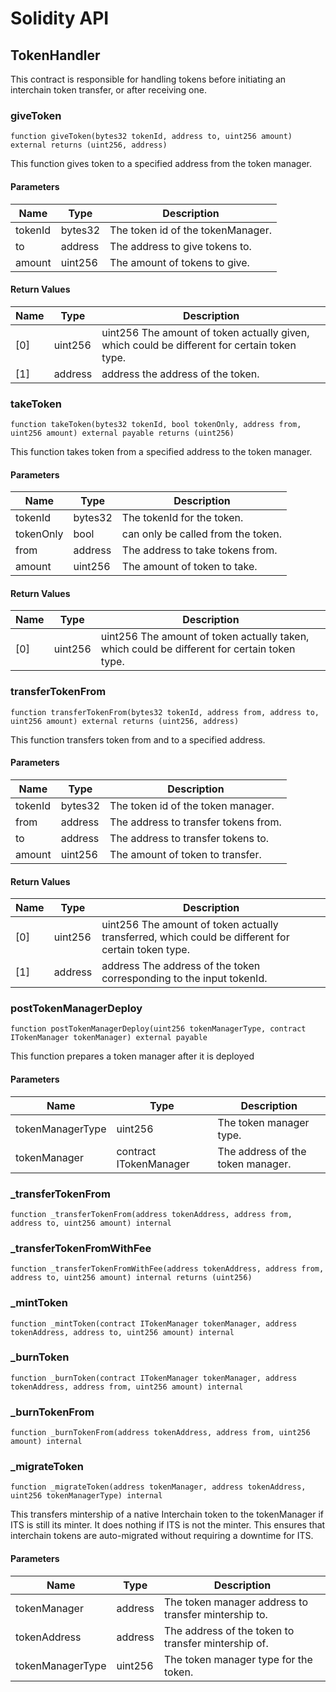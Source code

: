 # Solidity API

## TokenHandler

This contract is responsible for handling tokens before initiating an interchain token transfer, or after receiving one.

### giveToken

```solidity
function giveToken(bytes32 tokenId, address to, uint256 amount) external returns (uint256, address)
```

This function gives token to a specified address from the token manager.

#### Parameters

| Name | Type | Description |
| ---- | ---- | ----------- |
| tokenId | bytes32 | The token id of the tokenManager. |
| to | address | The address to give tokens to. |
| amount | uint256 | The amount of tokens to give. |

#### Return Values

| Name | Type | Description |
| ---- | ---- | ----------- |
| [0] | uint256 | uint256 The amount of token actually given, which could be different for certain token type. |
| [1] | address | address the address of the token. |

### takeToken

```solidity
function takeToken(bytes32 tokenId, bool tokenOnly, address from, uint256 amount) external payable returns (uint256)
```

This function takes token from a specified address to the token manager.

#### Parameters

| Name | Type | Description |
| ---- | ---- | ----------- |
| tokenId | bytes32 | The tokenId for the token. |
| tokenOnly | bool | can only be called from the token. |
| from | address | The address to take tokens from. |
| amount | uint256 | The amount of token to take. |

#### Return Values

| Name | Type | Description |
| ---- | ---- | ----------- |
| [0] | uint256 | uint256 The amount of token actually taken, which could be different for certain token type. |

### transferTokenFrom

```solidity
function transferTokenFrom(bytes32 tokenId, address from, address to, uint256 amount) external returns (uint256, address)
```

This function transfers token from and to a specified address.

#### Parameters

| Name | Type | Description |
| ---- | ---- | ----------- |
| tokenId | bytes32 | The token id of the token manager. |
| from | address | The address to transfer tokens from. |
| to | address | The address to transfer tokens to. |
| amount | uint256 | The amount of token to transfer. |

#### Return Values

| Name | Type | Description |
| ---- | ---- | ----------- |
| [0] | uint256 | uint256 The amount of token actually transferred, which could be different for certain token type. |
| [1] | address | address The address of the token corresponding to the input tokenId. |

### postTokenManagerDeploy

```solidity
function postTokenManagerDeploy(uint256 tokenManagerType, contract ITokenManager tokenManager) external payable
```

This function prepares a token manager after it is deployed

#### Parameters

| Name | Type | Description |
| ---- | ---- | ----------- |
| tokenManagerType | uint256 | The token manager type. |
| tokenManager | contract ITokenManager | The address of the token manager. |

### _transferTokenFrom

```solidity
function _transferTokenFrom(address tokenAddress, address from, address to, uint256 amount) internal
```

### _transferTokenFromWithFee

```solidity
function _transferTokenFromWithFee(address tokenAddress, address from, address to, uint256 amount) internal returns (uint256)
```

### _mintToken

```solidity
function _mintToken(contract ITokenManager tokenManager, address tokenAddress, address to, uint256 amount) internal
```

### _burnToken

```solidity
function _burnToken(contract ITokenManager tokenManager, address tokenAddress, address from, uint256 amount) internal
```

### _burnTokenFrom

```solidity
function _burnTokenFrom(address tokenAddress, address from, uint256 amount) internal
```

### _migrateToken

```solidity
function _migrateToken(address tokenManager, address tokenAddress, uint256 tokenManagerType) internal
```

This transfers mintership of a native Interchain token to the tokenManager if ITS is still its minter.
It does nothing if ITS is not the minter. This ensures that interchain tokens are auto-migrated without requiring a downtime for ITS.

#### Parameters

| Name | Type | Description |
| ---- | ---- | ----------- |
| tokenManager | address | The token manager address to transfer mintership to. |
| tokenAddress | address | The address of the token to transfer mintership of. |
| tokenManagerType | uint256 | The token manager type for the token. |


